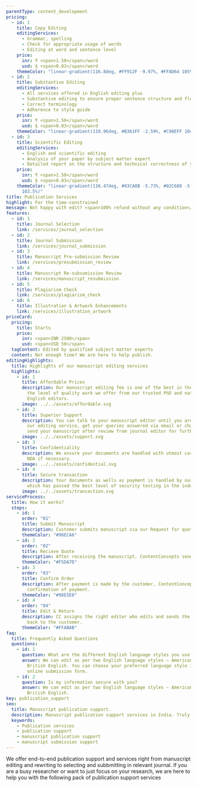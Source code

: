 ```yaml
---
parentType: content_development
pricing:
  - id: 1
    title: Copy Editing
    editingServices:
      - Grammar, spelling
      - Check for appropriate usage of words
      - Editing at word and sentence level
    price:
      inr: ₹ <span>1.50</span>/word
      usd: $ <span>0.03</span>/word
    themeColor: "linear-gradient(116.8deg, #FF912F -9.97%, #FFAD64 105%)"
  - id: 2
    title: Substantive Editing
    editingServices:
      - All services offered in English editing plus
      - Substantive editing to ensure proper sentence structure and flow
      - Correct terminology
      - Adherence to style guide
    price:
      inr: ₹ <span>1.50</span>/word
      usd: $ <span>0.03</span>/word
    themeColor: "linear-gradient(119.96deg, #B361FF -2.59%, #C98EFF 104.08%)"
  - id: 3
    title: Scientific Editing
    editingServices:
      - English and scientific editing
      - Analysis of your paper by subject matter expert
      - Detailed report on the structure and technical correctness of your paper
    price:
      inr: ₹ <span>1.50</span>/word
      usd: $ <span>0.03</span>/word
    themeColor: "linear-gradient(116.47deg, #03CA8B -5.73%, #02C688 -5.72%, #05E29C
      103.5%)"
title: Publication Services
highlight: For the time-constrained
message: Not happy with edit? <span>100% refund without any condition</span>
features:
  - id: 1
    title: Journal Selection
    link: /services/journal_selection
  - id: 2
    title: Journal Submission
    link: /services/journal_submission
  - id: 3
    title: Manuscript Pre-submission Review
    link: /services/presubmission_review
  - id: 4
    title: Manuscript Re-subsumission Review
    link: /services/manuscript_resubmission
  - id: 5
    title: Plagiarism Check
    link: /services/plagiarism_check
  - id: 6
    title: Illustration & Artwork Enhancements
    link: /services/illustration_artwork
priceCard:
  pricing:
    title: Starts
    price:
      inr: <span>INR 2500</span>
      usd: <span>USD 50</span>
  tagContent: Edited by qualified subject matter experts
  content: Not enough time? We are here to help publish.
editingHighlights:
  title: Highlights of our manuscript editing services
  highlights:
    - id: 1
      title: Affordable Prices
      description: Our manuscript editing fee is one of the best in the industry for
        the level of quality work we offer from our trusted PhD and native
        English editors.
      image: ../../assets/affordable.svg
    - id: 2
      title: Superior Support
      description: You can talk to your manuscript editor until you are satisfied with
        our editing service, get your queries answered via email or chat and
        send your manuscript after review from journal editor for further check.
      image: ../../assets/support.svg
    - id: 3
      title: Confidentiality
      description: We ensure your documents are handled with utmost care. We can sign
        NDA if necessary.
      image: ../../assets/confidential.svg
    - id: 4
      title: Secure transaction
      description: Your documents as wells as payment is handled by our secure website
        which has passed the best level of security testing in the industry.
      image: ../../assets/transaction.svg
serviceProcess:
  title: How it works?
  steps:
    - id: 1
      order: "01"
      title: Submit Manuscript
      description: Customer submits manuscript via our Request for quote page.
      themeColor: "#98ECA6"
    - id: 2
      order: "02"
      title: Recieve Quote
      description: After receiving the manuscript, ContentConcepts sends price quote.
      themeColor: "#F5DA7D"
    - id: 3
      order: "03"
      title: Confirm Order
      description: After payment is made by the customer, ContentConcepts sends
        confirmation of payment.
      themeColor: "#98E5E0"
    - id: 4
      order: "04"
      title: Edit & Return
      description: CC assigns the right editor who edits and sends the edited document
        back to the customer.
      themeColor: "#FFABAB"
faq:
  title: Frequently Asked Questions
  questions:
    - id: 1
      question: What are the different English language styles you use while editing?
      answer: We can edit as per two English language styles – American English and
        British English. You can choose your preferred language style in the
        online submission form.
    - id: 2
      question: Is my information secure with you?
      answer: We can edit as per two English language styles – American English and
        British English.
key: publication_support
seo:
  title: Manuscript publication support.
  description: Manuscript publication support services in India. Truly affordable prices for top quality work offered by PhD editors.
  keywords:
    - Publication services
    - publication support
    - manuscript publication support
    - manuscript submission support
---
```


We offer end-to-end publication support and services right from manuscript editing and rewriting to selecting and subbmitting in relevant journal. If you are a busy researcher or want to just focus on your research, we are here to help you with the following pack of publication support services
